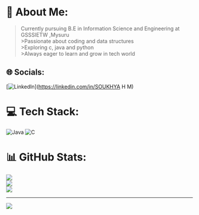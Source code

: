 # 💫 About Me:
>Currently pursuing B.E in Information Science and Engineering at GSSSIETW ,Mysuru<br>>Passionate about coding and data structures<br>>Exploring c, java and python<br>>Always eager to learn and grow in tech world <br>


## 🌐 Socials:
[![LinkedIn](https://img.shields.io/badge/LinkedIn-%230077B5.svg?logo=linkedin&logoColor=white)](https://linkedin.com/in/SOUKHYA H M) 

# 💻 Tech Stack:
![Java](https://img.shields.io/badge/java-%23ED8B00.svg?style=for-the-badge&logo=openjdk&logoColor=white) ![C](https://img.shields.io/badge/c-%2300599C.svg?style=for-the-badge&logo=c&logoColor=white)
# 📊 GitHub Stats:
![](https://github-readme-stats.vercel.app/api?username=soukhyahm&theme=dark&hide_border=false&include_all_commits=true&count_private=true)<br/>
![](https://nirzak-streak-stats.vercel.app/?user=soukhyahm&theme=dark&hide_border=false)<br/>
![](https://github-readme-stats.vercel.app/api/top-langs/?username=soukhyahm&theme=dark&hide_border=false&include_all_commits=true&count_private=true&layout=compact)

---
[![](https://visitcount.itsvg.in/api?id=soukhyahm&icon=0&color=0)](https://visitcount.itsvg.in)


